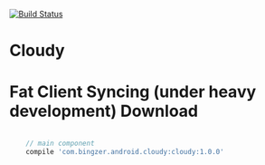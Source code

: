 [![Build Status](https://travis-ci.org/bingzer/Cloudy.svg?branch=master)](https://travis-ci.org/bingzer/Cloudy)

Cloudy
======

Fat Client Syncing (under heavy development)
Download
========
```gradle

    // main component
    compile 'com.bingzer.android.cloudy:cloudy:1.0.0'
    
```
